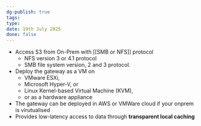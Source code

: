 ```yaml
---
dg-publish: true
tags: 
type: 
date: 19th July 2025
done: false
---
```

- Access S3 from On-Prem with [[SMB or NFS]] protocol
	- NFS version 3 or 4.1 protocol
	- SMB file system version, 2 and 3 protocol.
- Deploy the gateway as a VM on 
	- VMware ESXi,
	- Microsoft Hyper-V, or
	- Linux Kernel-based Virtual Machine (KVM),
	- or as a hardware appliance
- The gateway can be deployed in AWS or VMWare cloud if your onprem is virutualised 
- Provides low-latency access to data through **transparent local caching**